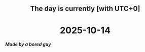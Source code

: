 <h2 align=center>The day is currently [with UTC+0]</h2>
<h1 align=center><!--TIME BEGIN-->2025-10-14<!--TIME END--></h1>
<h5>Made by a bored guy</h5>
